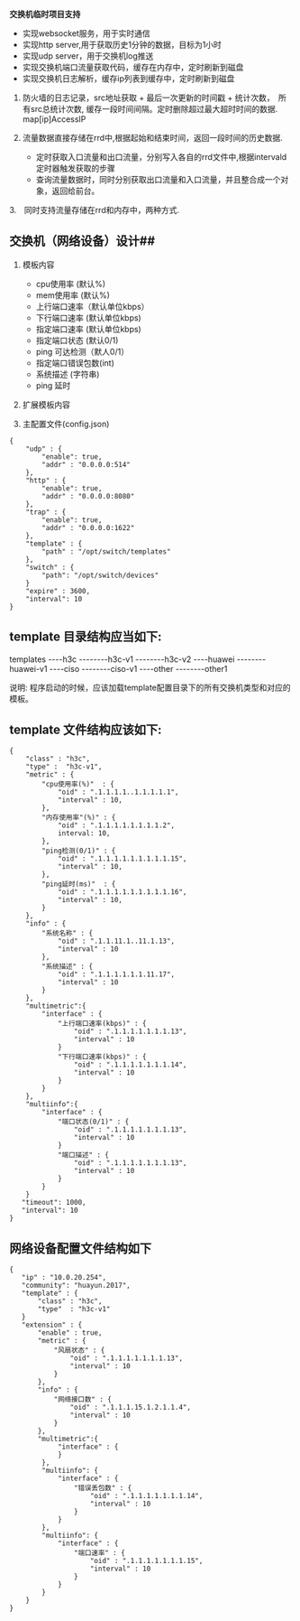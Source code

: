 **交换机临时项目支持**

* 实现websocket服务，用于实时通信
* 实现http server,用于获取历史1分钟的数据，目标为1小时
* 实现udp server，用于交换机log推送
* 实现交换机端口流量获取代码，缓存在内存中，定时刷新到磁盘
* 实现交换机日志解析，缓存ip列表到缓存中，定时刷新到磁盘


1. 防火墙的日志记录，src地址获取 + 最后一次更新的时间戳 + 统计次数，　所有src总统计次数, 缓存一段时间间隔。定时删除超过最大超时时间的数据.
map[ip]AccessIP

2. 流量数据直接存储在rrd中,根据起始和结束时间，返回一段时间的历史数据.

   * 定时获取入口流量和出口流量，分别写入各自的rrd文件中,根据intervald定时器触发获取的步骤
   * 查询流量数据时，同时分别获取出口流量和入口流量，并且整合成一个对象，返回给前台。
   
3.　同时支持流量存储在rrd和内存中，两种方式.
   
## 交换机（网络设备）设计##
1. 模板内容
   * cpu使用率   (默认%)
   * mem使用率   (默认%)
   * 上行端口速率（默认单位kbps）
   * 下行端口速率 (默认单位kbps)
   * 指定端口速率 (默认单位kbps)
   * 指定端口状态 (默认0/1)
   * ping 可达检测（默人0/1）
   * 指定端口错误包数(int)
   * 系统描述 (字符串)
   * ping 延时
  
2. 扩展模板内容

   
3. 主配置文件(config.json)

```
{
    "udp" : {
        "enable": true,
        "addr" : "0.0.0.0:514"
    },
    "http" : {
        "enable": true,
        "addr" : "0.0.0.0:8080"
    },
    "trap" : {
        "enable": true,
        "addr" : "0.0.0.0:1622"
    },
    "template" : {
        "path" : "/opt/switch/templates"
    },
    "switch" : {
        "path": "/opt/switch/devices"
    }
    "expire" : 3600,
    "interval": 10
}

```

## template 目录结构应当如下: ##
  templates
  ----h3c
  --------h3c-v1
  --------h3c-v2
  ----huawei
  --------huawei-v1
  ----ciso
  --------ciso-v1
  ----other
  --------other1

说明: 程序启动的时候，应该加载template配置目录下的所有交换机类型和对应的模板。


## template 文件结构应该如下: ##
```
{
    "class" : "h3c",
    "type" :  "h3c-v1",
    "metric" : {
        "cpu使用率(%)"  : {
            "oid" : ".1.1.1.1..1.1.1.1.1",
            "interval" : 10,
        },
        "内存使用率"(%)" : {
            "oid" : ".1.1.1.1.1.1.1.1.2",
            interval: 10,
        },
        "ping检测(0/1)" : {
            "oid" : ".1.1.1.1.1.1.1.1.1.15",
            "interval" : 10,
        },
        "ping延时(ms)"  : {
            "oid" : ".1.1.1.1.1.1.1.1.1.16",
            "interval" : 10,
        }
    },
    "info" : {
        "系统名称" : {
            "oid" : ".1.1.11.1..11.1.13",
            "interval" : 10
        },
        "系统描述" : {
            "oid" : ".1.1.1.1.1.1.11.17",
            "interval" : 10
        }
    },
    "multimetric":{
        "interface" : {
            "上行端口速率(kbps)" : {
                "oid" : ".1.1.1.1.1.1.1.13",
                "interval" : 10
            }
            "下行端口速率(kbps)" : {
                "oid" : ".1.1.1.1.1.1.1.14",
                "interval" : 10
            }
        }
    },
    "multiinfo":{
        "interface" : {
            "端口状态(0/1)" : {
                "oid" : ".1.1.1.1.1.1.1.13",
                "interval" : 10
            }
            "端口描述" : {
                "oid" : ".1.1.1.1.1.1.1.13",
                "interval" : 10
            }
        }
    }
   "timeout": 1000,
   "interval": 10
}
```



## 网络设备配置文件结构如下 ##

```
{
   "ip" : "10.0.20.254",
   "community": "huayun.2017",
   "template" : {
       "class" : "h3c",
       "type"  : "h3c-v1"
   }
   "extension" : {
       "enable" : true,
       "metric" : {
           "风扇状态" : {
               "oid" : ".1.1.1.1.1.1.1.13",
               "interval" : 10
           }
       },
       "info" : {
           "网络接口数" : {
               "oid" : ".1.1.1.15.1.2.1.1.4",
               "interval" : 10
           }
       },
       "multimetric":{
            "interface" : {
            }
        },
        "multiinfo": {
            "interface" : {
                "错误丢包数" : {
                    "oid" : ".1.1.1.1.1.1.1.14",
                    "interval" : 10
                }
            }
        },
        "multiinfo": {
            "interface" : {
                "端口速率" : {
                    "oid" : ".1.1.1.1.1.1.1.15",
                    "interval" : 10
                }
            }
        }
    }
}
```

